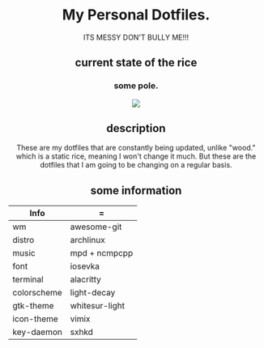 <div align="center">
<h1>My Personal Dotfiles.</h1>
ITS MESSY DON'T BULLY ME!!!<br>
<h2> current state of the rice </h2>
<h3> some pole. </h3>
<img src="https://user-images.githubusercontent.com/118438453/210382415-bbd424c0-0815-46e1-b759-42daa47ca997.png"/>

## description
These are my dotfiles that are constantly being updated, unlike "wood." which is a static rice, meaning I won't change it much.
But these are the dotfiles that I am going to be changing on a regular basis.

## some information
| Info      |    =    |
| --------- | ------- |
| wm        | awesome-git |
| distro    | archlinux |
| music     | mpd + ncmpcpp |
| font      | iosevka  |
| terminal  | alacritty |
| colorscheme| light-decay |
| gtk-theme | whitesur-light |
| icon-theme | vimix |
| key-daemon| sxhkd |
</div>
